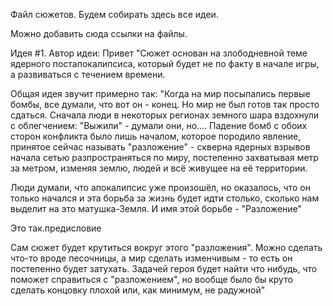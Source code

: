 Файл сюжетов. 
Будем собирать здесь все идеи.

Можно добавить сюда ссылки на файлы.

Идея #1. Автор идеи: Привет
"Сюжет основан на злободневной теме ядерного постапокалипсиса, который будет не по факту в начале игры, а развиваться с течением времени.

Общая идея звучит примерно так: "Когда на мир посыпались первые бомбы, все думали, что вот он - конец. Но мир не был готов так просто сдаться. Сначала люди в некоторых регионах земного шара вздохнули с облегчением: "Выжили" - думали они, но....
Падение бомб с обоих сторон конфликта было лишь началом, которое породило явление, принятое сейчас называть "разложение" - скверна ядерных взрывов начала сетью разпространяться по миру, постепенно захватывая метр за метром, изменяя землю, людей и всё живущее на её территории.

Люди думали, что апокалипсис уже произошёл, но оказалось, что он только начался и эта борьба за жизнь будет идти столько, сколько нам выделит на это матушка-Земля. И имя этой борьбе - "Разложение"

Это так.предисловие

Сам сюжет будет крутиться вокруг этого "разложения". Можно сделать что-то вроде песочницы, а мир сделать изменчивым - то есть он постепенно будет затухать.
Задачей героя будет найти что нибудь, что поможет справиться с "разложением", но вообще было бы круто сделать концовку плохой или, как минимум, не радужной"

